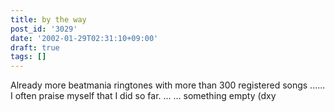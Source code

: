 ```yaml
---
title: by the way
post_id: '3029'
date: '2002-01-29T02:31:10+09:00'
draft: true
tags: []
---
```


Already more beatmania ringtones with more than 300 registered songs ...... I often praise myself that I did so far. ... ... something empty (dxy
